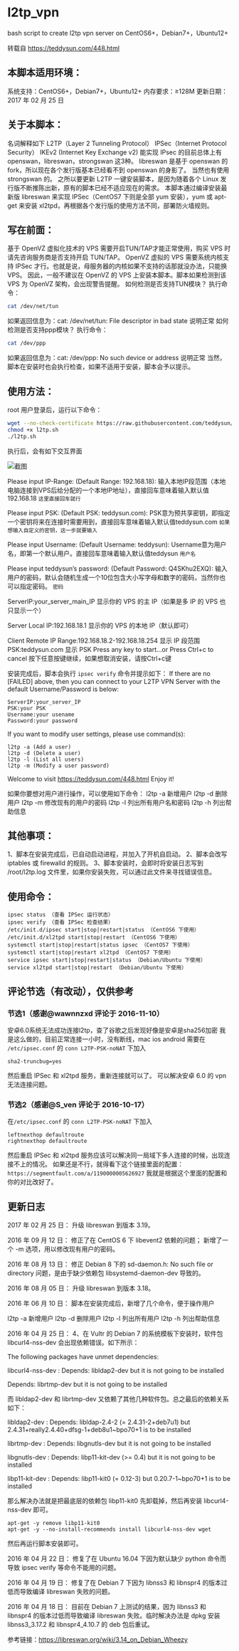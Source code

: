 # l2tp_vpn
bash script to create l2tp vpn server on CentOS6+，Debian7+，Ubuntu12+

转载自 https://teddysun.com/448.html

## 本脚本适用环境：
系统支持：CentOS6+，Debian7+，Ubuntu12+
内存要求：≥128M
更新日期：2017 年 02 月 25 日

## 关于本脚本：
名词解释如下
L2TP（Layer 2 Tunneling Protocol）
IPSec（Internet Protocol Security）
IKEv2 (Internet Key Exchange v2)
能实现 IPsec 的目前总体上有 openswan，libreswan，strongswan 这3种。
libreswan 是基于 openswan 的 fork，所以现在各个发行版基本已经看不到 openswan 的身影了。
当然也有使用 strongswan 的。
之所以要更新 L2TP 一键安装脚本，是因为随着各个 Linux 发行版不断推陈出新，原有的脚本已经不适应现在的需求。
本脚本通过编译安装最新版 libreswan 来实现 IPSec（CentOS7 下则是全部 yum 安装），yum 或 apt-get 来安装 xl2tpd，再根据各个发行版的使用方法不同，部署防火墙规则。

## 写在前面：
基于 OpenVZ 虚拟化技术的 VPS 需要开启TUN/TAP才能正常使用，购买 VPS 时请先咨询服务商是否支持开启 TUN/TAP。
OpenVZ 虚拟的 VPS 需要系统内核支持 IPSec 才行。也就是说，母服务器的内核如果不支持的话那就没办法，只能换 VPS。
因此，一般不建议在 OpenVZ 的 VPS 上安装本脚本。脚本如果检测到该 VPS 为 OpenVZ 架构，会出现警告提醒。
如何检测是否支持TUN模块？
执行命令：

```bash
cat /dev/net/tun
```

如果返回信息为：cat: /dev/net/tun: File descriptor in bad state 说明正常
如何检测是否支持ppp模块？
执行命令：

```bash
cat /dev/ppp
```

如果返回信息为：cat: /dev/ppp: No such device or address 说明正常
当然，脚本在安装时也会执行检查，如果不适用于安装，脚本会予以提示。
## 使用方法：
root 用户登录后，运行以下命令：

```bash
wget --no-check-certificate https://raw.githubusercontent.com/teddysun/across/master/l2tp.sh
chmod +x l2tp.sh
./l2tp.sh
```

执行后，会有如下交互界面

![截图](https://teddysun.com/wp-content/uploads/2016/l2tp_1.png)

Please input IP-Range:
(Default Range: 192.168.18):
输入本地IP段范围（本地电脑连接到VPS后给分配的一个本地IP地址），直接回车意味着输入默认值192.168.18
`这里直接回车就行`

Please input PSK:
(Default PSK: teddysun.com):
PSK意为预共享密钥，即指定一个密钥将来在连接时需要用到，直接回车意味着输入默认值teddysun.com
`如果想输入自定义的密钥，这一步就要输入`

Please input Username:
(Default Username: teddysun):
Username意为用户名，即第一个默认用户。直接回车意味着输入默认值teddysun
`用户名`

Please input teddysun’s password:
(Default Password: Q4SKhu2EXQ):
输入用户的密码，默认会随机生成一个10位包含大小写字母和数字的密码，当然你也可以指定密码。
`密码`

ServerIP:your_server_main_IP
显示你的 VPS 的主 IP（如果是多 IP 的 VPS 也只显示一个）

Server Local IP:192.168.18.1
显示你的 VPS 的本地 IP（默认即可）

Client Remote IP Range:192.168.18.2-192.168.18.254
显示 IP 段范围
PSK:teddysun.com
显示 PSK
Press any key to start…or Press Ctrl+c to cancel
按下任意按键继续，如果想取消安装，请按Ctrl+c键

安装完成后，脚本会执行 `ipsec verify` 命令并提示如下：
If there are no [FAILED] above, then you can connect to your
L2TP VPN Server with the default Username/Password is below:

```
ServerIP:your_server_IP
PSK:your PSK
Username:your usename
Password:your password
```

If you want to modify user settings, please use command(s):

```
l2tp -a (Add a user)
l2tp -d (Delete a user)
l2tp -l (List all users)
l2tp -m (Modify a user password)
```

Welcome to visit https://teddysun.com/448.html
Enjoy it!

如果你要想对用户进行操作，可以使用如下命令：
l2tp -a 新增用户
l2tp -d 删除用户
l2tp -m 修改现有的用户的密码
l2tp -l 列出所有用户名和密码
l2tp -h 列出帮助信息

## 其他事项：
1、脚本在安装完成后，已自动启动进程，并加入了开机自启动。
2、脚本会改写 iptables 或 firewalld 的规则。
3、脚本安装时，会即时将安装日志写到 /root/l2tp.log 文件里，如果你安装失败，可以通过此文件来寻找错误信息。

## 使用命令：

```
ipsec status （查看 IPSec 运行状态）
ipsec verify （查看 IPSec 检查结果）
/etc/init.d/ipsec start|stop|restart|status （CentOS6 下使用）
/etc/init.d/xl2tpd start|stop|restart （CentOS6 下使用）
systemctl start|stop|restart|status ipsec （CentOS7 下使用）
systemctl start|stop|restart xl2tpd （CentOS7 下使用）
service ipsec start|stop|restart|status （Debian/Ubuntu 下使用）
service xl2tpd start|stop|restart （Debian/Ubuntu 下使用）
```

## 评论节选（有改动），仅供参考
### 节选1（感谢@wawnnzxd 评论于 2016-11-10）
安卓6.0系统无法成功连接l2tp，查了谷歌之后发现好像是安卓是sha256加密
我是这么做的，目前正常连接一小时，没有断线，mac ios android
需要在 `/etc/ipsec.conf` 的 `conn L2TP-PSK-noNAT` 下加入
```
sha2-truncbug=yes
```
然后重启 IPSec 和 xl2tpd 服务，重新连接就可以了。
可以解决安卓 6.0 的 vpn 无法连接问题。

### 节选2（感谢@S_ven 评论于 2016-10-17）
在`/etc/ipsec.conf` 的 `conn L2TP-PSK-noNAT` 下加入
```
leftnexthop defaultroute
rightnexthop defaultroute
```
然后重启 IPSec 和 xl2tpd 服务应该可以解决同一局域下多人连接的时候，出现连接不上的情况。
如果还是不行，就得看下这个链接里面的配置：
`https://segmentfault.com/a/1190000005626927`
我就是根据这个里面的配置和你的对比改好了。

## 更新日志
2017 年 02 月 25 日：
升级 libreswan 到版本 3.19。

2016 年 09 月 12 日：
修正了在 CentOS 6 下 libevent2 依赖的问题；
新增了一个 -m 选项，用以修改现有用户的密码。

2016 年 08 月 13 日：
修正 Debian 8 下的 sd-daemon.h: No such file or directory 问题，是由于缺少依赖包 libsystemd-daemon-dev 导致的。

2016 年 08 月 05 日：
升级 libreswan 到版本 3.18。

2016 年 06 月 10 日：
脚本在安装完成后，新增了几个命令，便于操作用户

l2tp -a 新增用户
l2tp -d 删除用户
l2tp -l 列出所有用户
l2tp -h 列出帮助信息

2016 年 04 月 25 日：
4、在 Vultr 的 Debian 7 的系统模板下安装时，软件包 libcurl4-nss-dev 会出现依赖错误。如下所示：

The following packages have unmet dependencies:

libcurl4-nss-dev : Depends: libldap2-dev but it is not going to be installed

Depends: librtmp-dev but it is not going to be installed

而 libldap2-dev 和 librtmp-dev 又依赖了其他几种软件包。总之最后的依赖关系如下： 

libldap2-dev : Depends: libldap-2.4-2 (= 2.4.31-2+deb7u1) but 2.4.31+really2.4.40+dfsg-1+deb8u1~bpo70+1 is to be installed

librtmp-dev : Depends: libgnutls-dev but it is not going to be installed

libgnutls-dev : Depends: libp11-kit-dev (>= 0.4) but it is not going to be installed

libp11-kit-dev : Depends: libp11-kit0 (= 0.12-3) but 0.20.7-1~bpo70+1 is to be installed

那么解决办法就是把最底层的依赖包 libp11-kit0 先卸载掉，然后再安装 libcurl4-nss-dev 即可。
```
apt-get -y remove libp11-kit0
apt-get -y --no-install-recommends install libcurl4-nss-dev wget
```
然后再运行脚本安装即可。

2016 年 04 月 22 日：
修复了在 Ubuntu 16.04 下因为默认缺少 python 命令而导致 ipsec verify 等命令不能用的问题。

2016 年 04 月 19 日：
修复了在 Debian 7 下因为 libnss3 和 libnspr4 的版本过低而导致编译 libreswan 失败的问题。

2016 年 04 月 18 日：
目前在 Debian 7 上测试的结果，因为 libnss3 和 libnspr4 的版本过低而导致编译 libreswan 失败。临时解决办法是 dpkg 安装 libnss3_3.17.2 和 libnspr4_4.10.7 的 deb 包后重试。

参考链接：https://libreswan.org/wiki/3.14_on_Debian_Wheezy
